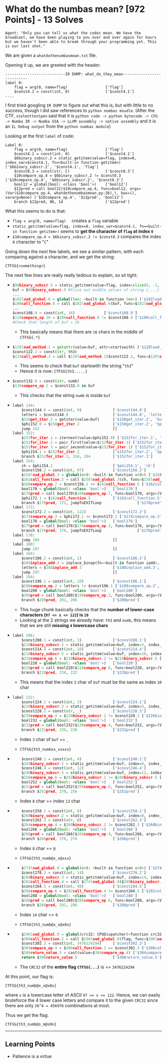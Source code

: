 # What do the numbas mean? [972 Points] - 13 Solves

```
Agent: "Only you can tell us what the codes mean. We have the broadcast, we have been playing to you over and over again for hours but we haven't been able to break through your programming yet. This is our last shot."
```

We are given a `whatdothenumbasmean.txt` file.

Opening it up, we are greeted with the header:

```
---------------------------IR DUMP: what_do_they_mean---------------------------
label 0:
    flag = arg(0, name=flag)                 ['flag']
    $const4.1 = const(int, 0)                ['$const4.1']
....
```

I first tried googling `IR DUMP` to figure out what this is, but with little to no success, though I did saw references to `python numbas moudle`. (After the CTF, `violenttestpen` said that it is `python code -> python bytecode -> CFG -> Numba IR -> Numba SSA -> LLVM assembly -> native assembly` and it is an `IL Debug output` from the `python numbas module`)

Looking at the first `label` of code:

```
Label 0:
    flag = arg(0, name=flag)                 ['flag']
    $const4.1 = const(int, 0)                ['$const4.1']
    $6binary_subscr.2 = static_getitem(value=flag, index=0, index_var=$const4.1, fn=<built-in function getitem>) ['$6binary_subscr.2', '$const4.1', 'flag']
    $const8.3 = const(str, C)                ['$const8.3']
    $10compare_op.4 = $6binary_subscr.2 != $const8.3 ['$10compare_op.4', '$6binary_subscr.2', '$const8.3']
    bool12 = global(bool: <class 'bool'>)    ['bool12']
    $12pred = call bool12($10compare_op.4, func=bool12, args=(Var($10compare_op.4, whatdothenumbasmean.py:26),), kws=(), vararg=None) ['$10compare_op.4', '$12pred', 'bool12']
    branch $12pred, 86, 14                   ['$12pred']
```

What this seems to do is that:

- `flag = arg(0, name=flag)  ` creates a `flag` variable
- `static_getitem(value=flag, index=0, index_var=$const4.1, fn=<built-in function getitem>)` seems to **get the character of `flag` at index `0`**
- `$10compare_op.4 = $6binary_subscr.2 != $const8.3` compares the index `0` character to "`C`"

Going down the next few labels, we see a similar pattern, with each comparing against a character, and we get the string:

```
CTFSG{<something>}
```

The next few lines are really really tedious to explain, so sit tight:

- ```python
  $98binary_subscr.5 = static_getitem(value=flag, index=slice(6, -1, None), index_var=$96build_slice.4, fn=<built-in function getitem>)
  buf = $98binary_subscr.5 #Slice out middle values of string {....} and save it to buf
  ...
  $102load_global.6 = global(len: <built-in function len>) ['$102load_global.6']
  $106call_function.8 = call $102load_global.6(buf, func=$102load_global.6, args=[Var(buf, whatdothenumbasmean.py:35)], kws=(), vararg=None) #Get length of buf
  ...
  $const108.9 = const(int, 16)             ['$const108.9']
  $110compare_op.10 = $106call_function.8 != $const108.9 ['$106call_function.8', '$110compare_op.10', '$const108.9']
  #Check that length of buf = 16
  ```

  - This basically means that there are `16` chars in the middle of `CTFSG{.*}`

- ```python
  $120load_method.1 = getattr(value=buf, attr=startswith) ['$120load_method.1', 'buf'] #Returns value of attribute startswith of object buf
  $const122.2 = const(str, th3)
  $124call_method.3 = call $120load_method.1($const122.2, func=$120load_method.1, args=[Var($const122.2, whatdothenumbasmean.py:40)], kws=(), vararg=None)
  ```

  - This seems to check that `buf` startswith the string "`th3`"
  - Hence it is now: `CTFSG{th3.....}`

- ```python
  $const132.0 = const(str, numb)
  $136compare_op.2 = $const132.0 in buf
  ```

  - This checks that the string `numb` is inside `buf`

- ```python
  label 144:
      $const144.0 = const(int, 0)              ['$const144.0']
      letters = $const144.0                    ['$const144.0', 'letters']
      $150get_iter.2 = getiter(value=buf)      ['$150get_iter.2', 'buf'] #Returns iterator of buf string (looping through?)
      $phi152.0 = $150get_iter.2               ['$150get_iter.2', '$phi152.0']
      jump 152                                 []
  label 152:
      $152for_iter.1 = iternext(value=$phi152.0) ['$152for_iter.1', '$phi152.0'] #Get next vakye
      $152for_iter.2 = pair_first(value=$152for_iter.1) ['$152for_iter.1', '$152for_iter.2']
      $152for_iter.3 = pair_second(value=$152for_iter.1) ['$152for_iter.1', '$152for_iter.3']
      $phi154.1 = $152for_iter.2               ['$152for_iter.2', '$phi154.1']
      branch $152for_iter.3, 154, 194          ['$152for_iter.3']
  label 154:
      ch = $phi154.1                           ['$phi154.1', 'ch']
      $const156.2 = const(int, 97)             ['$const156.2']
      $158load_global.3 = global(ord: <built-in function ord>) ['$158load_global.3'] #!!!!!!!
      $162call_function.5 = call $158load_global.3(ch, func=$158load_global.3, args=[Var(ch, whatdothenumbasmean.py:48)], kws=(), vararg=None) ['$158load_global.3', '$162call_function.5', 'ch']
      $168compare_op.7 = $const156.2 <= $162call_function.5 ['$162call_function.5', '$168compare_op.7', '$const156.2']
      bool170 = global(bool: <class 'bool'>)   ['bool170']
      $170pred = call bool170($168compare_op.7, func=bool170, args=(Var($168compare_op.7, whatdothenumbasmean.py:49),), kws=(), vararg=None) ['$168compare_op.7', '$170pred', 'bool170']
      $phi172.1 = $162call_function.5          ['$162call_function.5', '$phi172.1']
      branch $170pred, 172, jumpToEXITLoop                ['$170pred']
  label 172:
      $const172.2 = const(int, 122)            ['$const172.2']
      $174compare_op.3 = $phi172.1 <= $const172.2 ['$174compare_op.3', '$const172.2', '$phi172.1']
      bool176 = global(bool: <class 'bool'>)   ['bool176']
      $176pred = call bool176($174compare_op.3, func=bool176, args=(Var($174compare_op.3, whatdothenumbasmean.py:49),), kws=(), vararg=None) ['$174compare_op.3', '$176pred', 'bool176']
      branch $176pred, 178, jumpToEXITLoop                ['$176pred']
  label 178:
      jump 184                                 []
  label 180:
      jump 297                                 []
  label 184:
      $const186.2 = const(int, 1)              ['$const186.2']
      $188inplace_add.3 = inplace_binop(fn=<built-in function iadd>, immutable_fn=<built-in function add>, lhs=letters, rhs=$const186.2, static_lhs=Undefined, static_rhs=Undefined) ['$188inplace_add.3', '$const186.2', 'letters']
      letters = $188inplace_add.3              ['$188inplace_add.3', 'letters'] #inplace_add is "+=" (letters += 1)
      jump 297                                 []
  label 194:
      $const196.1 = const(int, 10)             ['$const196.1']
      $198compare_op.2 = letters != $const196.1 ['$198compare_op.2', '$const196.1', 'letters']
      bool200 = global(bool: <class 'bool'>)   ['bool200']
      $200pred = call bool200($198compare_op.2, func=bool200, args=(Var($198compare_op.2, whatdothenumbasmean.py:51),), kws=(), vararg=None) ['$198compare_op.2', '$200pred', 'bool200']
      branch $200pred, 202, 206                ['$200pred']
  ```

  - This huge chunk basically checks that the **number of lower-case characters (`97 <= x <= 122`) is `10`**
  - Looking at the 2 strings we already have: `th3` and `numb`, this means that we are still **missing `4` lowercase chars**

- ```python
  label 206:
      $const208.1 = const(int, 3)              ['$const208.1']
      $210binary_subscr.2 = static_getitem(value=buf, index=3, index_var=$const208.1, fn=<built-in function getitem>) ['$210binary_subscr.2', '$const208.1', 'buf']
      $const214.4 = const(int, 10)             ['$const214.4']
      $216binary_subscr.5 = static_getitem(value=buf, index=10, index_var=$const214.4, fn=<built-in function getitem>) ['$216binary_subscr.5', '$const214.4', 'buf']
      $218compare_op.6 = $210binary_subscr.2 != $216binary_subscr.5 ['$210binary_subscr.2', '$216binary_subscr.5', '$218compare_op.6']
      bool220 = global(bool: <class 'bool'>)   ['bool220']
      $220pred = call bool220($218compare_op.6, func=bool220, args=(Var($218compare_op.6, whatdothenumbasmean.py:55),), kws=(), vararg=None) ['$218compare_op.6', '$220pred', 'bool220']
      branch $220pred, 234, 222                ['$220pred']
  ```

  - This means that the index `3` char of `buf` must be the same as index `10` char

- ```python
  label 222:
      $const224.1 = const(int, 3)              ['$const224.1']
      $226binary_subscr.2 = static_getitem(value=buf, index=3, index_var=$const224.1, fn=<built-in function getitem>) ['$226binary_subscr.2', '$const224.1', 'buf']
      $const228.3 = const(str, _)              ['$const228.3']
      $230compare_op.4 = $226binary_subscr.2 != $const228.3 ['$226binary_subscr.2', '$230compare_op.4', '$const228.3']
      bool232 = global(bool: <class 'bool'>)   ['bool232']
      $232pred = call bool232($230compare_op.4, func=bool232, args=(Var($230compare_op.4, whatdothenumbasmean.py:55),), kws=(), vararg=None) ['$230compare_op.4', '$232pred', 'bool232']
      branch $232pred, 234, 238                ['$232pred']
  ```

  - Index `3` char of `buf` == `_`

  - ```
    CTFSG{th3_numbxx_xxxxx}
    ```

- ```python
      $const240.1 = const(int, 8)              ['$const240.1']
      $242binary_subscr.2 = static_getitem(value=buf, index=8, index_var=$const240.1, fn=<built-in function getitem>) ['$242binary_subscr.2', '$const240.1', 'buf']
      $const246.4 = const(int, 12)             ['$const246.4']
      $248binary_subscr.5 = static_getitem(value=buf, index=12, index_var=$const246.4, fn=<built-in function getitem>) ['$248binary_subscr.5', '$const246.4', 'buf']
      $250compare_op.6 = $242binary_subscr.2 != $248binary_subscr.5 ['$242binary_subscr.2', '$248binary_subscr.5', '$250compare_op.6']
      bool252 = global(bool: <class 'bool'>)   ['bool252']
      $252pred = call bool252($250compare_op.6, func=bool252, args=(Var($250compare_op.6, whatdothenumbasmean.py:57),), kws=(), vararg=None) ['$250compare_op.6', '$252pred', 'bool252']
      branch $252pred, 270, 256                ['$252pred']
  ```

  - Index `8` char == index `12` char

- ```python
      $const258.1 = const(int, 8)              ['$const258.1']
      $260binary_subscr.2 = static_getitem(value=buf, index=8, index_var=$const258.1, fn=<built-in function getitem>) ['$260binary_subscr.2', '$const258.1', 'buf']
      $const262.3 = const(str, @)              ['$const262.3']
      $264compare_op.4 = $260binary_subscr.2 != $const262.3 ['$260binary_subscr.2', '$264compare_op.4', '$const262.3']
      bool266 = global(bool: <class 'bool'>)   ['bool266']
      $266pred = call bool266($264compare_op.4, func=bool266, args=(Var($264compare_op.4, whatdothenumbasmean.py:57),), kws=(), vararg=None) ['$264compare_op.4', '$266pred', 'bool266']
      branch $266pred, 270, 274                ['$266pred']
  ```

  - Index `8` char == `@`

  - ```
    CTFSG{th3_numb@x_x@xxx}
    ```

- ```python
      $274load_global.0 = global(ord: <built-in function ord>) ['$274load_global.0']
      $const278.2 = const(int, 14)             ['$const278.2']
      $280binary_subscr.3 = static_getitem(value=buf, index=14, index_var=$const278.2, fn=<built-in function getitem>) ['$280binary_subscr.3', '$const278.2', 'buf']
      $282call_function.4 = call $274load_global.0($280binary_subscr.3, func=$274load_global.0, args=[Var($280binary_subscr.3, whatdothenumbasmean.py:61)], kws=(), vararg=None) ['$274load_global.0', '$280binary_subscr.3', '$282call_function.4']
      $const284.5 = const(int, 48)             ['$const284.5']
      $286compare_op.6 = $282call_function.4 != $const284.5 ['$282call_function.4', '$286compare_op.6', '$const284.5']
      bool288 = global(bool: <class 'bool'>)   ['bool288']
      $288pred = call bool288($286compare_op.6, func=bool288, args=(Var($286compare_op.6, whatdothenumbasmean.py:61),), kws=(), vararg=None) ['$286compare_op.6', '$288pred', 'bool288']
      branch $288pred, 292, 296                ['$288pred']
  ```

  - Index `14` char == `0`

  - ```
    CTFSG{th3_numb@x_x@x0x}
    ```

- ```python
      $296load_global.0 = global(crc32: CPUDispatcher(<function crc32 at 0x01EAA538>)) ['$296load_global.0']
      $300call_function.2 = call $296load_global.0(flag, func=$296load_global.0, args=[Var(flag, whatdothenumbasmean.py:26)], kws=(), vararg=None) ['$296load_global.0', '$300call_function.2', 'flag']
      $const302.3 = const(int, 3476224294)     ['$const302.3']
      $304compare_op.4 = $300call_function.2 == $const302.3 ['$300call_function.2', '$304compare_op.4', '$const302.3']
      $306return_value.5 = cast(value=$304compare_op.4) ['$304compare_op.4', '$306return_value.5']
      return $306return_value.5                ['$306return_value.5']
  ```

  - The `CRC32` of the **entire flag `CTFSG{...}`** is == `3476224294`

At this point, our flag is:

```
CTFSG{th3_numb@x_x@x0x}
```

where `x` is a lowercase letter of ASCII `97 <= x <= 122`. Hence, we can easily bruteforce the 4 lower case letters and compare it to the given `CRC32` since there are only `26^4 = 456976` combinations at most.

Thus we get the flag:

```
CTFSG{th3_numb@s_m@s0n}
```



------

## Learning Points

- Patience is a virtue